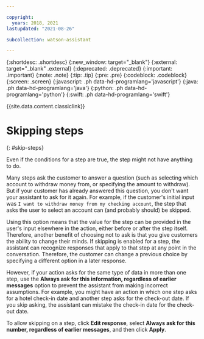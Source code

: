 ```yaml
---

copyright:
  years: 2018, 2021
lastupdated: "2021-08-26"

subcollection: watson-assistant

---
```


{:shortdesc: .shortdesc}
{:new_window: target="_blank"}
{:external: target="_blank" .external}
{:deprecated: .deprecated}
{:important: .important}
{:note: .note}
{:tip: .tip}
{:pre: .pre}
{:codeblock: .codeblock}
{:screen: .screen}
{:javascript: .ph data-hd-programlang='javascript'}
{:java: .ph data-hd-programlang='java'}
{:python: .ph data-hd-programlang='python'}
{:swift: .ph data-hd-programlang='swift'}

{{site.data.content.classiclink}}

# Skipping steps
{: #skip-steps}

Even if the conditions for a step are true, the step might not have anything to do.

Many steps ask the customer to answer a question (such as selecting which account to withdraw money from, or specifying the amount to withdraw). But if your customer has already answered this question, you don't want your assistant to ask for it again. For example, if the customer's initial input was `I want to withdraw money from my checking account`, the step that asks the user to select an account can (and probably should) be skipped.

Using this option means that the value for the step can be provided in the user's input elsewhere in the action, either before or after the step itself. Therefore, another benefit of choosing not to ask is that you give customers the ability to change their minds. If skipping is enabled for a step, the assistant can recognize responses that apply to that step at any point in the conversation. Therefore, the customer can change a previous choice by specifying a different option in a later response.

However, if your action asks for the same type of data in more than one step, use the **Always ask for this information, regardless of earlier messages** option to prevent the assistant from making incorrect assumptions. For example, you might have an action in which one step asks for a hotel check-in date and another step asks for the check-out date. If you skip asking, the assistant can mistake the check-in date for the check-out date.

To allow skipping on a step, click **Edit response**, select **Always ask for this number, regardless of earlier messages**, and then click **Apply**.
